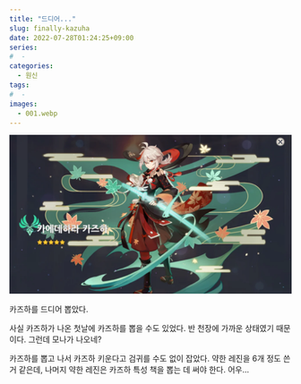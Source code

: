 ```yaml
---
title: "드디어..."
slug: finally-kazuha
date: 2022-07-28T01:24:25+09:00
series:
#  - 
categories:
  - 원신
tags:
#  - 
images:
  - 001.webp
---
```


![](001.webp)

카즈하를 드디어 뽑았다.

사실 카즈하가 나온 첫날에 카즈하를 뽑을 수도 있었다. 반 천장에 가까운 상태였기 때문이다. 그런데 모나가 나오네?

카즈하를 뽑고 나서 카즈하 키운다고 검귀를 수도 없이 잡았다. 약한 레진을 6개 정도 쓴 거 같은데, 나머지 약한 레진은 카즈하 특성 책을 뽑는 데 써야 한다. 어우...
